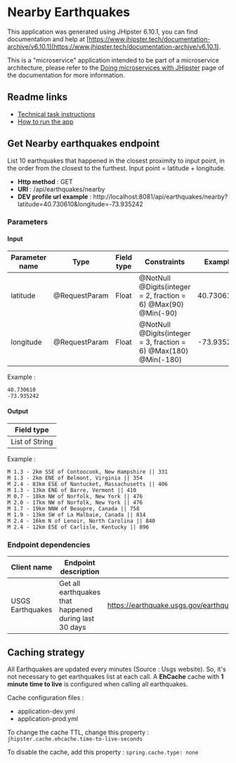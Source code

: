# Nearby Earthquakes

This application was generated using JHipster 6.10.1, you can find documentation and help at [https://www.jhipster.tech/documentation-archive/v6.10.1](https://www.jhipster.tech/documentation-archive/v6.10.1).

This is a "microservice" application intended to be part of a microservice architecture, please refer to the [Doing microservices with JHipster][] page of the documentation for more information.

## Readme links

- [Technical task instructions](README-TASK.md)
- [How to run the app](RUN.md)

## Get Nearby earthquakes endpoint

List 10 earthquakes that happened in the closest proximity to input point, in the order from the closest to the furthest. Input point = latitude + longitude.

- **Http method** : GET
- **URI** : /api/earthquakes/nearby
- **DEV profile url example** : http://localhost:8081/api/earthquakes/nearby?latitude=40.730610&longitude=-73.935242

### Parameters

#### Input

| Parameter name | Type          | Field type | Constraints                                                      | Example    |
| -------------- | ------------- | ---------- | ---------------------------------------------------------------- | ---------- |
| latitude       | @RequestParam | Float      | @NotNull @Digits(integer = 2, fraction = 6) @Max(90) @Min(-90)   | 40.730610  |
| longitude      | @RequestParam | Float      | @NotNull @Digits(integer = 3, fraction = 6) @Max(180) @Min(-180) | -73.935242 |

Example :

```
40.730610
-73.935242
```

#### Output

| Field type     |
| -------------- |
| List of String |

Example :

```
M 1.3 - 2km SSE of Contoocook, New Hampshire || 331
M 1.3 - 2km ENE of Belmont, Virginia || 354
M 2.4 - 83km ESE of Nantucket, Massachusetts || 406
M 1.3 - 13km ENE of Barre, Vermont || 410
M 0.7 - 18km NW of Norfolk, New York || 476
M 2.0 - 17km NW of Norfolk, New York || 476
M 1.7 - 19km NNW of Beaupre, Canada || 758
M 1.9 - 13km SW of La Malbaie, Canada || 814
M 2.4 - 16km N of Lenoir, North Carolina || 840
M 2.4 - 12km ESE of Carlisle, Kentucky || 896
```

### Endpoint dependencies

| Client name      | Endpoint description                                  | Url                                                                         |
| ---------------- | ----------------------------------------------------- | --------------------------------------------------------------------------- |
| USGS Earthquakes | Get all earthquakes that happened during last 30 days | https://earthquake.usgs.gov/earthquakes/feed/v1.0/summary/all_month.geojson |

## Caching strategy

All Earthquakes are updated every minutes (Source : Usgs website). So, it's not necessary to get earthquakes list at each call.
A **EhCache** cache with **1 minute time to live** is configured when calling all earthquakes.

Cache configuration files :

- application-dev.yml
- application-prod.yml

To change the cache TTL, change this property :
`jhipster.cache.ehcache.time-to-live-seconds`

To disable the cache, add this property :
`spring.cache.type: none`

[doing microservices with jhipster]: https://www.jhipster.tech/documentation-archive/v6.10.1/microservices-architecture/
